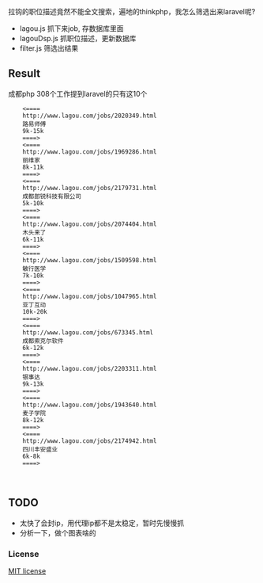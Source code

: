 拉钩的职位描述竟然不能全文搜索，遍地的thinkphp，我怎么筛选出来laravel呢?

- lagou.js 抓下来job, 存数据库里面
- lagouDsp.js 抓职位描述，更新数据库
- filter.js 筛选出结果



## Result
成都php 308个工作提到laravel的只有这10个

		<====
		http://www.lagou.com/jobs/2020349.html
		路易师傅
		9k-15k
		====>
		<====
		http://www.lagou.com/jobs/1969286.html
		丽维家
		8k-11k
		====>
		<====
		http://www.lagou.com/jobs/2179731.html
		成都郎锐科技有限公司
		5k-10k
		====>
		<====
		http://www.lagou.com/jobs/2074404.html
		木头来了
		6k-11k
		====>
		<====
		http://www.lagou.com/jobs/1509598.html
		敏行医学
		7k-10k
		====>
		<====
		http://www.lagou.com/jobs/1047965.html
		亚丁互动
		10k-20k
		====>
		<====
		http://www.lagou.com/jobs/673345.html
		成都索克尔软件
		6k-12k
		====>
		<====
		http://www.lagou.com/jobs/2203311.html
		银事达
		9k-13k
		====>
		<====
		http://www.lagou.com/jobs/1943640.html
		麦子学院
		8k-12k
		====>
		<====
		http://www.lagou.com/jobs/2174942.html
		四川丰安盛业
		6k-8k
		====>
​		

## TODO

- 太快了会封ip，用代理ip都不是太稳定，暂时先慢慢抓
- 分析一下，做个图表啥的


### License

[MIT license](http://opensource.org/licenses/MIT)
